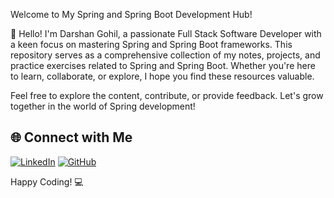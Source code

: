 Welcome to My Spring and Spring Boot Development Hub!

👋 Hello! I'm Darshan Gohil, a passionate Full Stack Software Developer with a keen focus on mastering Spring and Spring Boot frameworks. This repository serves as a comprehensive collection of my notes, projects, and practice exercises related to Spring and Spring Boot. Whether you're here to learn, collaborate, or explore, I hope you find these resources valuable.

Feel free to explore the content, contribute, or provide feedback. Let's grow together in the world of Spring development!


## 🌐 Connect with Me

[![LinkedIn](https://img.shields.io/badge/LinkedIn-%230077B5.svg?logo=linkedin&logoColor=white)](https://linkedin.com/in/darshangohil)
[![GitHub](https://img.shields.io/badge/GitHub-%23121011.svg?logo=github&logoColor=white)](https://github.com/da-gohil)


Happy Coding! 💻
